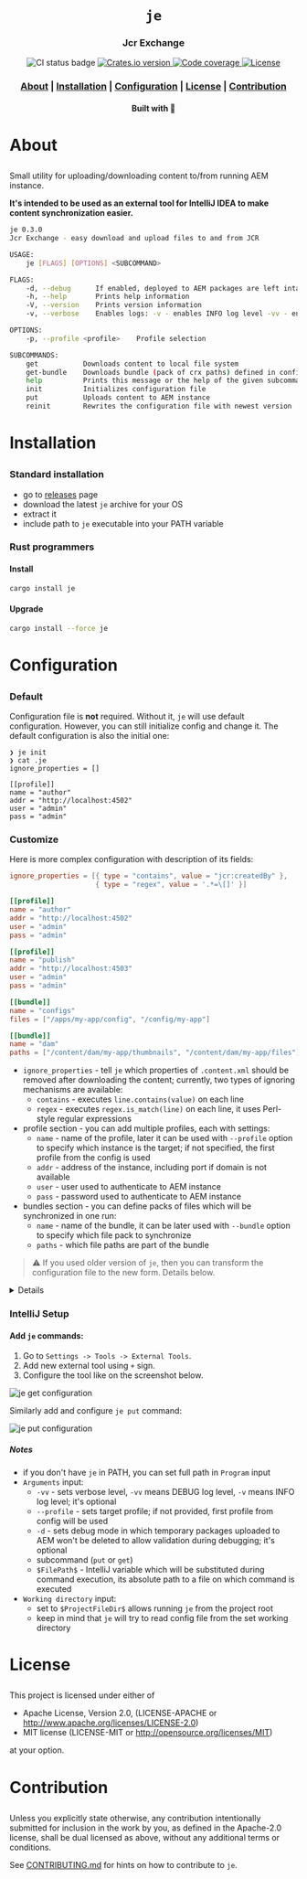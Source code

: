 <div align="center">

  <h1><code>je</code></h1>

  <h3>
    <strong>Jcr Exchange</strong>
  </h3>

  <p>
    <img src="https://img.shields.io/github/workflow/status/devzbysiu/je/ci?style=for-the-badge" alt="CI status badge" />
    <a href="https://crates.io/crates/je">
      <img src="https://img.shields.io/crates/v/je?style=for-the-badge" alt="Crates.io version" />
    </a>
    <a href="https://codecov.io/gh/devzbysiu/je">
      <img src="https://img.shields.io/codecov/c/github/devzbysiu/je?style=for-the-badge&token=f2339b3de9e44be0a902458a669c1160" alt="Code coverage"/>
    </a>
    <a href="https://crates.io/crates/je">
      <img src="https://img.shields.io/crates/l/je?style=for-the-badge" alt="License"/>
    </a>
  </p>

  <h3>
    <a href="#about">About</a>
    <span> | </span>
    <a href="#installation">Installation</a>
    <span> | </span>
    <a href="#configuration">Configuration</a>
    <span> | </span>
    <a href="#license">License</a>
    <span> | </span>
    <a href="#contribution">Contribution</a>
  </h3>

  <sub><h4>Built with 🦀</h4></sub>
</div>

# <p id="about">About</p>

Small utility for uploading/downloading content to/from running AEM instance.

**It's intended to be used as an external tool for IntelliJ IDEA to make content synchronization easier.**

```bash
je 0.3.0
Jcr Exchange - easy download and upload files to and from JCR

USAGE:
    je [FLAGS] [OPTIONS] <SUBCOMMAND>

FLAGS:
    -d, --debug      If enabled, deployed to AEM packages are left intact (are not deleted) to allow investigation
    -h, --help       Prints help information
    -V, --version    Prints version information
    -v, --verbose    Enables logs: -v - enables INFO log level -vv - enables DEBUG log level

OPTIONS:
    -p, --profile <profile>    Profile selection

SUBCOMMANDS:
    get           Downloads content to local file system
    get-bundle    Downloads bundle (pack of crx paths) defined in config file
    help          Prints this message or the help of the given subcommand(s)
    init          Initializes configuration file
    put           Uploads content to AEM instance
    reinit        Rewrites the configuration file with newest version
```

# <p id="installation">Installation</p>

### Standard installation
- go to [releases](https://github.com/devzbysiu/je/releases) page
- download the latest `je` archive for your OS
- extract it
- include path to `je` executable into your PATH variable

### Rust programmers

#### Install
```bash
cargo install je
```

#### Upgrade
```bash
cargo install --force je
```

# <p id="configuration">Configuration</p>

### Default
Configuration file is **not** required. Without it, `je` will use default configuration.
However, you can still initialize config and change it. The default configuration is also the initial
one:

```
❯ je init
❯ cat .je
ignore_properties = []

[[profile]]
name = "author"
addr = "http://localhost:4502"
user = "admin"
pass = "admin"
```
### Customize
Here is more complex configuration with description of its fields:
```toml
ignore_properties = [{ type = "contains", value = "jcr:createdBy" },
                     { type = "regex", value = '.*=\[]' }]

[[profile]]
name = "author"
addr = "http://localhost:4502"
user = "admin"
pass = "admin"

[[profile]]
name = "publish"
addr = "http://localhost:4503"
user = "admin"
pass = "admin"

[[bundle]]
name = "configs"
files = ["/apps/my-app/config", "/config/my-app"]

[[bundle]]
name = "dam"
paths = ["/content/dam/my-app/thumbnails", "/content/dam/my-app/files"]
```

- `ignore_properties` - tell `je` which properties of `.content.xml` should be removed after
downloading the content; currently, two types of ignoring mechanisms are available:
  - `contains` - executes `line.contains(value)` on each line
  - `regex` - executes `regex.is_match(line)` on each line, it uses Perl-style regular expressions
- profile section - you can add multiple profiles, each with settings:
  - `name` - name of the profile, later it can be used with `--profile` option to specify which
    instance is the target; if not specified, the first profile from the config is used
  - `addr` - address of the instance, including port if domain is not available
  - `user` - user used to authenticate to AEM instance
  - `pass` - password used to authenticate to AEM instance
- bundles section - you can define packs of files which will be synchronized in one run:
  - `name` - name of the bundle, it can be later used with `--bundle` option to specify which
    file pack to synchronize
  - `paths` - which file paths are part of the bundle

> :warning: If you used older version of `je`, then you can transform the configuration file to the
new form. Details below.
<details>
  <summary>Details</summary>
  `je reinit` will change:
  
  ```toml
  ignore_properties = ["jcr:created", "jcr:createdBy"]

  # (...)
  ```
  to
  ```toml
  version = "0.3.0"

  [[ignore_properties]]
  type = "contains"
  value = "jcr:created"

  [[ignore_properties]]
  type = "contains"
  value = "jcr:createdBy"

  # (...)
  ```
  which is equivalent to:
  ```toml
  version = "0.3.0"

  ignore_properties = [{type = "contains", value = "jcr:created"},
                       {type = "contains", value = "jcr:createdBy"}]

  # (...)
  ```

  You can use any of those two formats. The difference is the result of <a href=https://github.com/alexcrichton/toml-rs/issues/265>this issue</a>.

</details>

### IntelliJ Setup

#### Add `je` commands:

1. Go to `Settings -> Tools -> External Tools`.
2. Add new external tool using `+` sign.
3. Configure the tool like on the screenshot below.

![je get configuration](./res/je-get.png)

Similarly add and configure `je put` command:

![je put configuration](./res/je-put.png)


##### Notes
- if you don't have `je` in PATH, you can set full path in `Program` input
- `Arguments` input:
  - `-vv` - sets verbose level, `-vv` means DEBUG log level, `-v` means INFO log level; it's optional
  - `--profile` - sets target profile; if not provided, first profile from config will be used
  - `-d` - sets debug mode in which temporary packages uploaded to AEM won't be deleted
    to allow validation during debugging; it's optional
  - subcommand (`put` or `get`)
  - `$FilePath$` - IntelliJ variable which will be substituted during command execution, its absolute
    path to a file on which command is executed
- `Working directory` input:
  - set to `$ProjectFileDir$` allows running `je` from the project root
  - keep in mind that `je` will try to read config file from the set working directory

# <p id="license">License</p>

This project is licensed under either of

- Apache License, Version 2.0, (LICENSE-APACHE or http://www.apache.org/licenses/LICENSE-2.0)
- MIT license (LICENSE-MIT or http://opensource.org/licenses/MIT)

at your option.

# <p id="contribution">Contribution</p>


Unless you explicitly state otherwise, any contribution intentionally submitted for inclusion in the work by you, as defined in the Apache-2.0 license, shall be dual licensed as above, without any additional terms or conditions.

See [CONTRIBUTING.md](./CONTRIBUTING.md) for hints on how to contribute to `je`.
